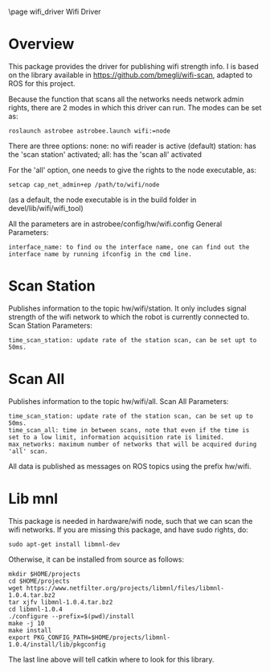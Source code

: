 \page wifi_driver Wifi Driver

# Overview

This package provides the driver for publishing wifi strength info. I is based on the library available in https://github.com/bmegli/wifi-scan, adapted to ROS for this project.

Because the function that scans all the networks needs network admin rights, there are 2 modes in which this driver can run. The modes can be set as:

    roslaunch astrobee astrobee.launch wifi:=node

There are three options: 
	none: no wifi reader is active (default)
	station: has the 'scan station' activated;
	all: has the 'scan all' activated

For the 'all' option, one needs to give the rights to the node executable, as:

    setcap cap_net_admin+ep /path/to/wifi/node
(as a default, the node executable is in the build folder in devel/lib/wifi/wifi_tool)

All the parameters are in astrobee/config/hw/wifi.config
General Parameters:

    interface_name: to find ou the interface name, one can find out the interface name by running ifconfig in the cmd line.

# Scan Station

Publishes information to the topic hw/wifi/station. It only includes signal strength of the wifi network to which the robot is currently connected to.
Scan Station Parameters:

    time_scan_station: update rate of the station scan, can be set upt to 50ms.

# Scan All

Publishes information to the topic hw/wifi/all.
Scan All Parameters:

    time_scan_station: update rate of the station scan, can be set up to 50ms.
    time_scan_all: time in between scans, note that even if the time is set to a low limit, information acquisition rate is limited.
    max_networks: maximum number of networks that will be acquired during 'all' scan.

All data is published as messages on ROS topics using the prefix hw/wifi.


# Lib mnl
This package is needed in hardware/wifi node, such that we can scan the wifi networks.
If you are missing this package, and have sudo rights, do:

    sudo apt-get install libmnl-dev

Otherwise, it can be installed from source as follows:

    mkdir $HOME/projects
    cd $HOME/projects
    wget https://www.netfilter.org/projects/libmnl/files/libmnl-1.0.4.tar.bz2
    tar xjfv libmnl-1.0.4.tar.bz2
    cd libmnl-1.0.4
    ./configure --prefix=$(pwd)/install
    make -j 10
    make install
    export PKG_CONFIG_PATH=$HOME/projects/libmnl-1.0.4/install/lib/pkgconfig

The last line above will tell catkin where to look for this library.

